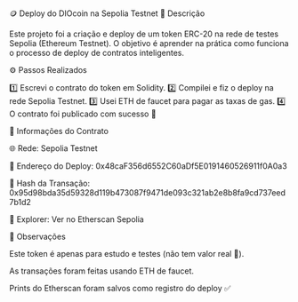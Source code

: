 🪙 Deploy do DIOcoin na Sepolia Testnet
📖 Descrição

Este projeto foi a criação e deploy de um token ERC-20 na rede de testes Sepolia (Ethereum Testnet).
O objetivo é aprender na prática como funciona o processo de deploy de contratos inteligentes.

⚙️ Passos Realizados

1️⃣ Escrevi o contrato do token em Solidity.
2️⃣ Compilei e fiz o deploy na rede Sepolia Testnet.
3️⃣ Usei ETH de faucet para pagar as taxas de gas.
4️⃣ O contrato foi publicado com sucesso 🎉

📌 Informações do Contrato

🌐 Rede: Sepolia Testnet

📍 Endereço do Deploy: 0x48caF356d6552C60aDf5E0191460526911f0A0a3

🔑 Hash da Transação: 0x95d98bda35d59328d119b473087f9471de093c321ab2e8b8fa9cd737eed7b1d2

🔎 Explorer: Ver no Etherscan Sepolia

📝 Observações

Este token é apenas para estudo e testes (não tem valor real 💸).

As transações foram feitas usando ETH de faucet.

Prints do Etherscan foram salvos como registro do deploy ✅
